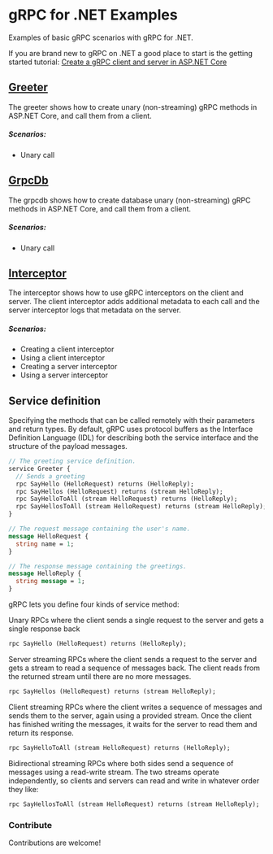 ﻿# gRPC for .NET Examples

Examples of basic gRPC scenarios with gRPC for .NET.

If you are brand new to gRPC on .NET a good place to start is the getting started tutorial: [Create a gRPC client and server in ASP.NET Core](https://docs.microsoft.com/aspnet/core/tutorials/grpc/grpc-start)

## [Greeter](./Greeter)

The greeter shows how to create unary (non-streaming) gRPC methods in ASP.NET Core, and call them from a client.

##### Scenarios:

- Unary call

## [GrpcDb](./GrpcDb)

The grpcdb shows how to create database unary (non-streaming) gRPC methods in ASP.NET Core, and call them from a client.

##### Scenarios:

- Unary call

## [Interceptor](./Interceptor)

The interceptor shows how to use gRPC interceptors on the client and server. The client interceptor adds additional metadata to each call and the server interceptor logs that metadata on the server.

##### Scenarios:

- Creating a client interceptor
- Using a client interceptor
- Creating a server interceptor
- Using a server interceptor

## Service definition

Specifying the methods that can be called remotely with their parameters and return types. By default, gRPC uses protocol buffers as the Interface Definition Language (IDL) for describing both the service interface and the structure of the payload messages.

```proto
// The greeting service definition.
service Greeter {
  // Sends a greeting
  rpc SayHello (HelloRequest) returns (HelloReply);
  rpc SayHellos (HelloRequest) returns (stream HelloReply);
  rpc SayHelloToAll (stream HelloRequest) returns (HelloReply);
  rpc SayHellosToAll (stream HelloRequest) returns (stream HelloReply);
}

// The request message containing the user's name.
message HelloRequest {
  string name = 1;
}

// The response message containing the greetings.
message HelloReply {
  string message = 1;
}
```

gRPC lets you define four kinds of service method:

Unary RPCs where the client sends a single request to the server and gets a single response back

```proto
rpc SayHello (HelloRequest) returns (HelloReply);
```

Server streaming RPCs where the client sends a request to the server and gets a stream to read a sequence of messages back. The client reads from the returned stream until there are no more messages.

```proto
rpc SayHellos (HelloRequest) returns (stream HelloReply);
```

Client streaming RPCs where the client writes a sequence of messages and sends them to the server, again using a provided stream. Once the client has finished writing the messages, it waits for the server to read them and return its response.

```proto
rpc SayHelloToAll (stream HelloRequest) returns (HelloReply);
```

Bidirectional streaming RPCs where both sides send a sequence of messages using a read-write stream. The two streams operate independently, so clients and servers can read and write in whatever order they like:

```proto
rpc SayHellosToAll (stream HelloRequest) returns (stream HelloReply);
```

### Contribute

Contributions are welcome!
